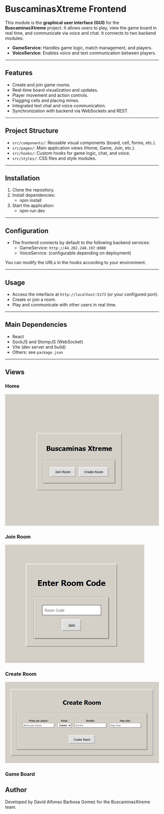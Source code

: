 # BuscaminasXtreme Frontend

This module is the **graphical user interface (GUI)** for the **BuscaminasXtreme** project. It allows users to play, view the game board in real time, and communicate via voice and chat. It connects to two backend modules:

- **GameService:** Handles game logic, match management, and players.
- **VoiceService:** Enables voice and text communication between players.

---

## Features

- Create and join game rooms.
- Real-time board visualization and updates.
- Player movement and action controls.
- Flagging cells and placing mines.
- Integrated text chat and voice communication.
- Synchronization with backend via WebSockets and REST.

---

## Project Structure

- `src/components/`: Reusable visual components (board, cell, forms, etc.).
- `src/pages/`: Main application views (Home, Game, Join, etc.).
- `src/hooks/`: Custom hooks for game logic, chat, and voice.
- `src/styles/`: CSS files and style modules.

---

## Installation

1. Clone the repository.
2. Install dependencies:
    - npm install
3. Start the application:
    - npm run dev

---

## Configuration

- The frontend connects by default to the following backend services:
    - GameService: `http://44.202.248.197:8080`
    - VoiceService: (configurable depending on deployment)

You can modify the URLs in the hooks according to your environment.

---

## Usage

- Access the interface at `http://localhost:5173` (or your configured port).
- Create or join a room.
- Play and communicate with other users in real time.

---

## Main Dependencies

- React
- SockJS and StompJS (WebSocket)
- Vite (dev server and build)
- Others: see `package.json`

---

## Views

### Home

![home](src/assets/home.png)

### Join Room

![join](src/assets/join.png)

### Create Room

![create](src/assets/create.png)

### Game Board

## Author

Developed by David Alfonso Barbosa Gomez for the BuscaminasXtreme team.